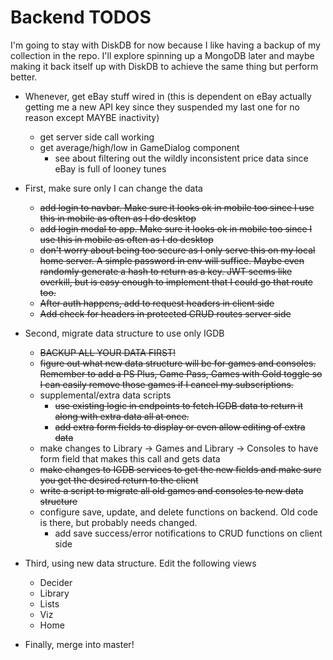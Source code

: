# Backend TODOS

I'm going to stay with DiskDB for now because I like having a backup of my collection in the repo. I'll explore spinning up a MongoDB later and maybe making it back itself up with DiskDB to achieve the same thing but perform better.


- Whenever, get eBay stuff wired in (this is dependent on eBay actually getting me a new API key since they suspended my last one for no reason except MAYBE inactivity)
  - get server side call working
  - get average/high/low in GameDialog component
    - see about filtering out the wildly inconsistent price data since eBay is full of looney tunes
  

- First, make sure only I can change the data
  - ~~add login to navbar. Make sure it looks ok in mobile too since I use this in mobile as often as I do desktop~~
  - ~~add login modal to app. Make sure it looks ok in mobile too since I use this in mobile as often as I do desktop~~
  - ~~don't worry about being too secure as I only serve this on my local home server. A simple password in env will suffice. Maybe even randomly generate a hash to return as a key.   JWT seems like overkill, but is easy enough to implement that I could go that route too.~~
  - ~~After auth happens, add to request headers in client side~~
  - ~~Add check for headers in protected CRUD routes server side~~
- Second, migrate data structure to use only IGDB
  - ~~BACKUP ALL YOUR DATA FIRST!~~
  - ~~figure out what new data structure will be for games and consoles. Remember to add a PS Plus, Game Pass, Games with Gold toggle so I can easily remove those games if I cancel my subscriptions.~~
  - supplemental/extra data scripts
    - ~~use existing logic in endpoints to fetch IGDB data to return it along with extra data all at once.~~
    - ~~add extra form fields to display or even allow editing of extra data~~
  - make changes to Library -> Games and Library -> Consoles to have form field that makes this call and gets data
  - ~~make changes to IGDB services to get the new fields and make sure you get the desired return to the client~~
  - ~~write a script to migrate all old games and consoles to new data structure~~
  - configure save, update, and delete functions on backend. Old code is there, but probably needs changed.
    - add save success/error notifications to CRUD functions on client side
- Third, using new data structure. Edit the following views
  - Decider
  - Library
  - Lists
  - Viz
  - Home
- Finally, merge into master!
